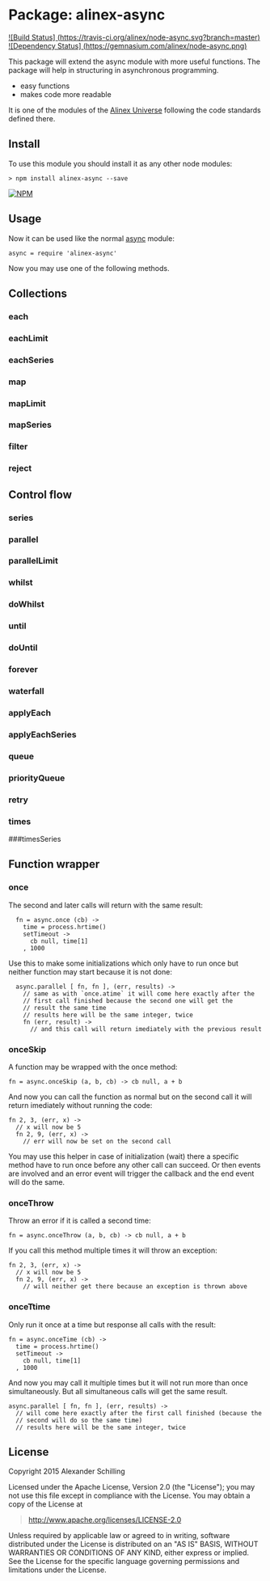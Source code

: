 Package: alinex-async
=================================================

[![Build Status] (https://travis-ci.org/alinex/node-async.svg?branch=master)](https://travis-ci.org/alinex/node-async)
[![Dependency Status] (https://gemnasium.com/alinex/node-async.png)](https://gemnasium.com/alinex/node-async)

This package will extend the async module with more useful functions. The package
will help in structuring in asynchronous programming.

- easy functions
- makes code more readable

It is one of the modules of the [Alinex Universe](http://alinex.github.io/node-alinex)
following the code standards defined there.



Install
-------------------------------------------------

To use this module you should install it as any other node modules:

    > npm install alinex-async --save

[![NPM](https://nodei.co/npm/alinex-async.png?downloads=true&stars=true)](https://nodei.co/npm/alinex-async/)


Usage
-------------------------------------------------

Now it can be used like the normal [async](https://github.com/caolan/async)
module:

    async = require 'alinex-async'

Now you may use one of the following methods.


Collections
-------------------------------------------------

### each
### eachLimit
### eachSeries
### map
### mapLimit
### mapSeries
### filter
### reject


Control flow
-------------------------------------------------

### series
### parallel
### parallelLimit
### whilst
### doWhilst
### until
### doUntil
### forever
### waterfall
### applyEach
### applyEachSeries
### queue
### priorityQueue
### retry
### times
###timesSeries


Function wrapper
-------------------------------------------------

### once

The second and later calls will return with the same result:

      fn = async.once (cb) ->
        time = process.hrtime()
        setTimeout ->
          cb null, time[1]
        , 1000

Use this to make some initializations which only have to run once but neither
function may start because it is not done:

      async.parallel [ fn, fn ], (err, results) ->
        // same as with `once.atime` it will come here exactly after the
        // first call finished because the second one will get the
        // result the same time
        // results here will be the same integer, twice
        fn (err, result) ->
          // and this call will return imediately with the previous result

### onceSkip

A function may be wrapped with the once method:

    fn = async.onceSkip (a, b, cb) -> cb null, a + b

And now you can call the function as normal but on the second call it will
return imediately without running the code:

    fn 2, 3, (err, x) ->
      // x will now be 5
      fn 2, 9, (err, x) ->
        // err will now be set on the second call

You may use this helper in case of initialization (wait) there a specific
method have to run once before any other call can succeed. Or then events
are involved and an error event will trigger the callback and the end event will
do the same.

### onceThrow

Throw an error if it is called a second time:

    fn = async.onceThrow (a, b, cb) -> cb null, a + b

If you call this method multiple times it will throw an exception:

    fn 2, 3, (err, x) ->
      // x will now be 5
      fn 2, 9, (err, x) ->
        // will neither get there because an exception is thrown above

### onceTtime

Only run it once at a time but response all calls with the result:

    fn = async.onceTime (cb) ->
      time = process.hrtime()
      setTimeout ->
        cb null, time[1]
      , 1000

And now you may call it multiple times but it will not run more than once
simultaneously. But all simultaneous calls will get the same result.

    async.parallel [ fn, fn ], (err, results) ->
      // will come here exactly after the first call finished (because the
      // second will do so the same time)
      // results here will be the same integer, twice



License
-------------------------------------------------

Copyright 2015 Alexander Schilling

Licensed under the Apache License, Version 2.0 (the "License");
you may not use this file except in compliance with the License.
You may obtain a copy of the License at

>  <http://www.apache.org/licenses/LICENSE-2.0>

Unless required by applicable law or agreed to in writing, software
distributed under the License is distributed on an "AS IS" BASIS,
WITHOUT WARRANTIES OR CONDITIONS OF ANY KIND, either express or implied.
See the License for the specific language governing permissions and
limitations under the License.
